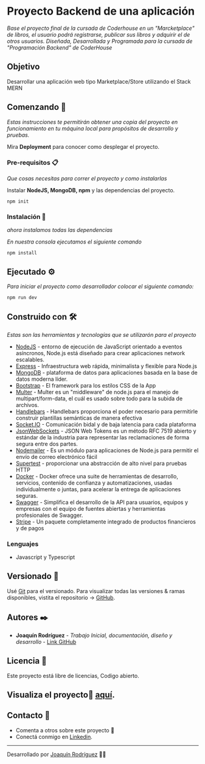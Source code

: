 # Proyecto Backend de una aplicación

_Base el proyecto final de la cursada de Coderhouse en un "Marcketplace" de libros, el usuario podrá registrarse, publicar sus libros y adquirir el de otros usuarios. Diseñada, Desarrollada y Programada para la cursada de "Programación Backend" de CoderHouse_

## Objetivo

Desarrollar una aplicación web tipo Marketplace/Store utilizando el Stack MERN

## Comenzando 🚀

_Estas instrucciones te permitirán obtener una copia del proyecto en funcionamiento en tu máquina local para propósitos de desarrollo y pruebas._

Mira **Deployment** para conocer como desplegar el proyecto.


### Pre-requisitos 📋

_Que cosas necesitas para correr el proyecto y como instalarlas_

Instalar **NodeJS, MongoDB, npm** y las dependencias del proyecto.


```
npm init
```

### Instalación 🔧

_ahora instalamos todas las dependencias_

_En nuestra consola ejecutamos el siguiente comando_

```
npm install
```

## Ejecutado ⚙️

_Para iniciar el proyecto como desarrollador colocar el siguiente comando:_
```
npm run dev
```

## Construido con 🛠️

_Estas son las herramientas y tecnologías que se utilizarón para el proyecto_

* [NodeJS](https://nodejs.org/es) - entorno de ejecución de JavaScript orientado a eventos asíncronos, Node.js está diseñado para crear aplicaciones network escalables. 
* [Express](https://expressjs.com/es/) - Infraestructura web rápida, minimalista y flexible para Node.js
* [MongoDB](https://www.mongodb.com/es) - plataforma de datos para aplicaciones basada en la base de datos moderna líder.
* [Bootstrap](https://react-bootstrap.github.io/) - El framework para los estilos CSS de la App
* [Multer](https://github.com/expressjs/multer/blob/master/doc/README-es.md) - Multer es un "middleware" de node.js para el manejo de multipart/form-data, el cuál es usado sobre todo para la subida de archivos. 
* [Handlebars](https://handlebarsjs.com/) - Handlebars proporciona el poder necesario para permitirle construir plantillas semánticas de manera efectiva
* [Socket.IO](https://socket.io/) - Comunicación bidal y de baja latencia para cada plataforma
* [JsonWebSockets](https://jwt.io/) - JSON Web Tokens es un método RFC 7519 abierto y estándar de la industria para representar las reclamaciones de forma segura entre dos partes.
* [Nodemailer](https://nodemailer.com/) - Es un módulo para aplicaciones de Node.js para permitir el envío de correo electrónico fácil
* [Supertest](https://www.npmjs.com/package/supertest) -  proporcionar una abstracción de alto nivel para pruebas HTTP
* [Docker](https://www.docker.com/) - Docker ofrece una suite de herramientas de desarrollo, servicios, contenido de confianza y automatizaciones, usadas individualmente o juntas, para acelerar la entrega de aplicaciones seguras.
* [Swagger](https://swagger.io/) - Simplifica el desarrollo de la API para usuarios, equipos y empresas con el equipo de fuentes abiertas y herramientas profesionales de Swagger.
* [Stripe](https://stripe.com/es-us) - Un paquete completamente integrado de productos financieros y de pagos
### Lenguajes
- Javascript y Typescript


## Versionado 📌

Usé [Git](http://semver.org/) para el versionado. Para visualizar todas las versiones & ramas disponibles, vistita el repositorio -> [GitHub](https://github.com/JoaRodriguez21/backend-coderhouse).

## Autores ✒️


* **Joaquín Rodríguez** - *Trabajo Inicial, documentación, diseño y desarrollo* - [Link GitHub](https://github.com/JoaRodriguez21)

## Licencia 📄

Este proyecto está libre de licencias, Codigo abierto.


## Visualiza el proyecto🚀 [aquí](https://backend-coderhouse-xm0c.onrender.com/login).

## Contacto 🎁

* Comenta a otros sobre este proyecto 📢
* Conectá conmigo en [Linkedin](https://www.linkedin.com/in/joaquinrodriguez-dev/).
---
Desarrollado por [Joaquín Rodríguez](https://www.linkedin.com/in/joaquinrodriguez-dev/) 👨‍💻
